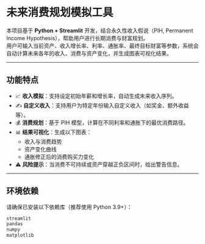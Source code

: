 # 未来消费规划模拟工具

本项目基于 **Python + Streamlit** 开发，结合永久性收入假说（PIH, Permanent Income Hypothesis），帮助用户进行长期消费与财富规划。  
用户可输入当前资产、收入增长率、利率、通胀率、最终目标财富等参数，系统会自动计算未来各年的收入、消费与资产变化，并生成图表可视化结果。

---

## 功能特点

- 📈 **收入模拟**：支持设定初始年薪和增长率，自动生成未来收入序列。  
- ✍️ **自定义收入**：支持用户为特定年份输入自定义收入（如奖金、额外收益等）。  
- 💰 **消费规划**：基于 PIH 模型，计算在不同利率和通胀下的最优消费路径。  
- 📊 **结果可视化**：生成以下图表：  
  - 收入与消费趋势  
  - 资产变化曲线  
  - 通胀修正后的消费购买力变化  
- ⚠️ **风险提示**：当消费不可持续或资产穿越正负区间时，给出警告信息。  

---

## 环境依赖

请确保已安装以下依赖库（推荐使用 Python 3.9+）：

```txt
streamlit
pandas
numpy
matplotlib
